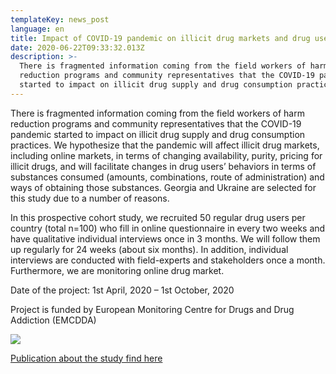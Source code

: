 ```yaml
---
templateKey: news_post
language: en
title: Impact of COVID-19 pandemic on illicit drug markets and drug users’ behavior
date: 2020-06-22T09:33:32.013Z
description: >-
  There is fragmented information coming from the field workers of harm
  reduction programs and community representatives that the COVID-19 pandemic
  started to impact on illicit drug supply and drug consumption practices.
---
```

There is fragmented information coming from the field workers of harm reduction programs and community representatives that the COVID-19 pandemic started to impact on illicit drug supply and drug consumption practices. We hypothesize that the pandemic will affect illicit drug markets, including online markets, in terms of changing availability, purity, pricing for illicit drugs, and will facilitate changes in drug users’ behaviors in terms of substances consumed (amounts, combinations, route of administration) and ways of obtaining those substances. Georgia and Ukraine are selected for this study due to a number of reasons.

In this prospective cohort study, we recruited 50 regular drug users per country (total n=100) who fill in online questionnaire in every two weeks and have qualitative individual interviews once in 3 months. We will follow them up regularly for 24 weeks (about six months). In addition, individual interviews are conducted with field-experts and stakeholders once a month. Furthermore, we are monitoring online drug market.

Date of the project: 1st April, 2020 – 1st October, 2020

Project is funded by European Monitoring Centre for Drugs and Drug Addiction (EMCDDA)

<div class="image-list">

![](/media/uploads/covid19-cdc-unsplash.jpg)

</div>

[ Publication about the study find here](https://altgeorgia.ge/media/uploads/covid-cohort-ge_report_final.pdf)
